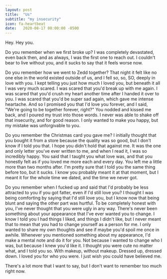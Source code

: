 ```yaml
---
layout: post
title:  "Us"
subtitle: "my insecurity"
icon: fa-heartbeat
date:   2020-08-17 00:00:00 -0500
---
```


Hey. Hey you.

Do you remember when we first broke up? I was completely devastated, even back then, and as always, I was the first one to reach out. I couldn't bear to live without you, and it sucks to say that it feels worse now.

Do you remember how we went to Zedd together? That night it felt like no one else in the world existed outside of us, and I fell so, so, SO, deeply in love with you. I kept telling you just how much I loved you, but beneath it all I was very much scared. I was scared that you'd break up with me again. I was scared that you'd crush my heart another time after I handed it over to you. I was scared that you'd be super sad again, which gave me intense heartache. And so I promised you that I'd love you forever, and I said, "We're going to be together forever, right?" You nodded and kissed me back, and I poured my trust into those words. I never was able to shake off that insecurity, and for good reason. I only wanted to make you happy, but my mistake was unforgivable to you.

Do you remember the Christmas card you gave me? I initially thought that you bought it from a store because the quality was so good, but I don't know if I told you that. I hope you didn't hold that against me. It was the one and only letter you've ever written to me, and when I read it, I was so incredibly happy. You said that I taught you what love was, and that you honestly felt as if you loved me more each and every day. You left me a little more than two months after. I'm pretty sure that I told you the same thing before too, but it sucks. I know you probably meant it at that moment, but I meant it for the whole time we dated, and the time we never got.

Do you remember when I fucked up and said that I'd probably be less attracted to you if you got fatter, even if I'd still love you? I thought I was being comforting by saying that I'd still love you, but I know now that being blunt and saying the other part was hurtful. To be completely honest with you, I've never thought that you were ugly in any way. There's never been something about your appearance that I've ever wanted you to change. I know I told you I had things I liked, and things I didn't like, but I never meant that to mean that you had to change yourself as a person for me. I only wanted to share my own thoughts and see if maybe you'd spoil me once in awhile. Whenever you mentioned something about my appearance, I'd make a mental note and do it for you. Not because I wanted to change who I was, but because I knew you'd like it. I thought you were cute no matter what, and I told you so. With makeup, without makeup. Dressed up, dressed down. I loved you for who you were. I just wish you could have believed me.

There's a lot more that I want to say, but I don't want to remember too much
right now.
